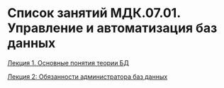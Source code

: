 # Список занятий МДК.07.01. Управление и автоматизация баз данных

[Лекция 1. Основные понятия теории БД](LESSONS/LESSON1.MD)

[Лекция 2: Обязанности администратора баз данных](LESSONS/LESSON2.MD)

